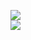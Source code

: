 [![](https://img.shields.io/badge/Made%20With-Github%20Spray-lightgrey.svg?style=for-the-badge&logo=github)](https://github.com/Annihil/github-spray#29861)  
[![](https://i.imgur.com/2DrTn0Z.gif)](https://github.com/Annihil/github-spray)